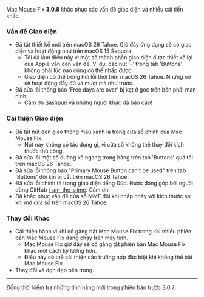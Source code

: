 Mac Mouse Fix **3.0.8** khắc phục các vấn đề giao diện và nhiều cải tiến khác.

### **Vấn đề Giao diện**

- Đã tắt thiết kế mới trên macOS 26 Tahoe. Giờ đây ứng dụng sẽ có giao diện và hoạt động như trên macOS 15 Sequoia.
    - Tôi đã làm điều này vì một số thành phần giao diện được thiết kế lại của Apple vẫn còn vấn đề. Ví dụ, các nút '-' trong tab 'Buttons' không phải lúc nào cũng có thể nhấp được.
    - Giao diện có thể trông hơi lỗi thời trên macOS 26 Tahoe. Nhưng nó sẽ hoạt động đầy đủ và mượt mà như trước.
- Đã sửa lỗi thông báo 'Free days are over' bị kẹt ở góc trên bên phải màn hình.
    - Cảm ơn [Sashpuri](https://github.com/Sashpuri) và những người khác đã báo cáo!

### **Cải thiện Giao diện**

- Đã tắt nút đèn giao thông màu xanh lá trong cửa sổ chính của Mac Mouse Fix.
    - Nút này không có tác dụng gì, vì cửa sổ không thể thay đổi kích thước thủ công.
- Đã sửa lỗi một số đường kẻ ngang trong bảng trên tab 'Buttons' quá tối trên macOS 26 Tahoe.
- Đã sửa lỗi thông báo "Primary Mouse Button can't be used" trên tab 'Buttons' đôi khi bị cắt trên macOS 26 Tahoe.
- Đã sửa lỗi chính tả trong giao diện tiếng Đức. Được đóng góp bởi người dùng GitHub [i-am-the-slime](https://github.com/i-am-the-slime). Cảm ơn!
- Đã khắc phục vấn đề cửa sổ MMF đôi khi nhấp nháy với kích thước sai khi mở cửa sổ trên macOS 26 Tahoe.

### **Thay đổi Khác**

- Cải thiện hành vi khi cố gắng bật Mac Mouse Fix trong khi nhiều phiên bản Mac Mouse Fix đang chạy trên máy tính.
    - Mac Mouse Fix giờ đây sẽ cố gắng tắt phiên bản Mac Mouse Fix khác một cách kỹ lưỡng hơn.
    - Điều này có thể cải thiện các trường hợp đặc biệt khi không thể bật Mac Mouse Fix.
- Thay đổi và dọn dẹp bên trong.

---

Đồng thời kiểm tra những tính năng mới trong phiên bản trước [3.0.7](https://github.com/noah-nuebling/mac-mouse-fix/releases/tag/3.0.7).